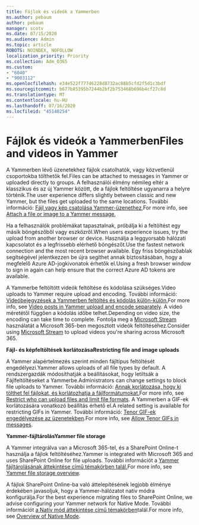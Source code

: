 ```yaml
---
title: Fájlok és videók a Yammerben
ms.author: pebaum
author: pebaum
manager: scotv
ms.date: 07/15/2020
ms.audience: Admin
ms.topic: article
ROBOTS: NOINDEX, NOFOLLOW
localization_priority: Priority
ms.collection: Adm_O365
ms.custom:
- "6040"
- "9003112"
ms.openlocfilehash: e34e522f777d6228d8732ac88b5cfd2f5d1c3bdf
ms.sourcegitcommit: b677b85395b7244b2bf2b753468b696b4cf27c8d
ms.translationtype: MT
ms.contentlocale: hu-HU
ms.lasthandoff: 07/16/2020
ms.locfileid: "45148254"
---
```

# <a name="files-and-videos-in-yammer"></a><span data-ttu-id="c0d90-102">Fájlok és videók a Yammerben</span><span class="sxs-lookup"><span data-stu-id="c0d90-102">Files and videos in Yammer</span></span>

<span data-ttu-id="c0d90-103">A Yammerben lévő üzenetekhez fájlok csatolhatók, vagy közvetlenül csoportokba tölthetők fel.</span><span class="sxs-lookup"><span data-stu-id="c0d90-103">Files can be attached to messages in Yammer or uploaded directly to groups.</span></span> <span data-ttu-id="c0d90-104">A felhasználói élmény némileg eltér a klasszikus és az új Yammer között, de a fájlok feltöltése ugyanarra a helyre történik.</span><span class="sxs-lookup"><span data-stu-id="c0d90-104">The user experience differs slightly between classic and new Yammer, but the files get uploaded to the same locations.</span></span> <span data-ttu-id="c0d90-105">További információ: [Fájl vagy kép csatolása Yammer-üzenethez](https://support.microsoft.com/office/attach-a-file-or-image-to-a-yammer-message-f576d4d1-ad66-4ce4-9c43-46cf75978dbf),</span><span class="sxs-lookup"><span data-stu-id="c0d90-105">For more info, see [Attach a file or image to a Yammer message](https://support.microsoft.com/office/attach-a-file-or-image-to-a-yammer-message-f576d4d1-ad66-4ce4-9c43-46cf75978dbf),</span></span>  

<span data-ttu-id="c0d90-106">Ha a felhasználók problémákat tapasztalnak, próbálja ki a feltöltést egy másik böngészőből vagy eszközről.</span><span class="sxs-lookup"><span data-stu-id="c0d90-106">When users experience issues, try the upload from another browser or device.</span></span> <span data-ttu-id="c0d90-107">Használja a leggyorsabb hálózati kapcsolatot és a legfrissebb elérhető böngészőt.</span><span class="sxs-lookup"><span data-stu-id="c0d90-107">Use the fastest network connection and the most recent browser available.</span></span> <span data-ttu-id="c0d90-108">Egy friss böngészőablak segítségével jelentkezzen be újra segíthet annak biztosításában, hogy a megfelelő Azure AD-jogkivonatok érhetők el.</span><span class="sxs-lookup"><span data-stu-id="c0d90-108">Using a fresh browser window to sign in again can help ensure that the correct Azure AD tokens are available.</span></span>

<span data-ttu-id="c0d90-109">A Yammerbe feltöltött videók feltöltése és kódolása szükséges.</span><span class="sxs-lookup"><span data-stu-id="c0d90-109">Video uploads to Yammer require upload and encoding.</span></span> <span data-ttu-id="c0d90-110">További információ: [Videóbejegyzések a Yammerben feltöltés és kódolás külön-külön.](https://support.microsoft.com/office/video-posts-in-yammer-upload-and-encode-separately-5b3a348e-3a0a-4c4b-95b1-eabdf245ba25)</span><span class="sxs-lookup"><span data-stu-id="c0d90-110">For more info, see [Video posts in Yammer upload and encode separately](https://support.microsoft.com/office/video-posts-in-yammer-upload-and-encode-separately-5b3a348e-3a0a-4c4b-95b1-eabdf245ba25).</span></span> <span data-ttu-id="c0d90-111">A videó méretétől függően a kódolás időbe telhet.</span><span class="sxs-lookup"><span data-stu-id="c0d90-111">Depending on video size, the encoding can take time to complete.</span></span> <span data-ttu-id="c0d90-112">Fontolja meg a [Microsoft Stream](https://docs.microsoft.com/stream/overview) használatát a Microsoft 365-ben megosztott videók feltöltéséhez.</span><span class="sxs-lookup"><span data-stu-id="c0d90-112">Consider using [Microsoft Stream](https://docs.microsoft.com/stream/overview) to upload videos you're sharing across Microsoft 365.</span></span>

<span data-ttu-id="c0d90-113">**Fájl- és képfeltöltések korlátozása**</span><span class="sxs-lookup"><span data-stu-id="c0d90-113">**Restricting file and image uploads**</span></span>

<span data-ttu-id="c0d90-114">A Yammer alapértelmezés szerint minden fájltípus feltöltését engedélyezi.</span><span class="sxs-lookup"><span data-stu-id="c0d90-114">Yammer allows uploads of all file types by default.</span></span> <span data-ttu-id="c0d90-115">A rendszergazdák módosíthatják a beállításokat, hogy letiltsák a Fájlfeltöltéseket a Yammerbe.</span><span class="sxs-lookup"><span data-stu-id="c0d90-115">Administrators can change settings to block file uploads to Yammer.</span></span> <span data-ttu-id="c0d90-116">További információ: [Annak korlátozása, hogy ki tölthet fel fájlokat, és korlátozhatja a fájlformátumokat.](https://docs.microsoft.com/yammer/configure-your-yammer-network/configure-yammer#restrict-who-can-upload-files-and-limit-file-formats)</span><span class="sxs-lookup"><span data-stu-id="c0d90-116">For more info, see [Restrict who can upload files and limit file formats](https://docs.microsoft.com/yammer/configure-your-yammer-network/configure-yammer#restrict-who-can-upload-files-and-limit-file-formats).</span></span> <span data-ttu-id="c0d90-117">A Yammerben a GIF-ek korlátozására vonatkozó beállítás érhető el.</span><span class="sxs-lookup"><span data-stu-id="c0d90-117">A related setting is available for restricting GIFs in Yammer.</span></span> <span data-ttu-id="c0d90-118">További információ: [Tenor GIF-ek engedélyezése az üzenetekben](https://docs.microsoft.com/yammer/configure-your-yammer-network/configure-yammer#allow-tenor-gifs-in-messages).</span><span class="sxs-lookup"><span data-stu-id="c0d90-118">For more info, see [Allow Tenor GIFs in messages](https://docs.microsoft.com/yammer/configure-your-yammer-network/configure-yammer#allow-tenor-gifs-in-messages).</span></span>

<span data-ttu-id="c0d90-119">**Yammer-fájltárolás**</span><span class="sxs-lookup"><span data-stu-id="c0d90-119">**Yammer file storage**</span></span>

<span data-ttu-id="c0d90-120">A Yammer integrálva van a Microsoft 365-tel, és a SharePoint Online-t használja a fájlok feltöltéséhez.</span><span class="sxs-lookup"><span data-stu-id="c0d90-120">Yammer is integrated with Microsoft 365 and uses SharePoint Online for file uploads.</span></span> <span data-ttu-id="c0d90-121">További információt a [Yammer fájltárolásának áttekintése című témakörben talál.](https://docs.microsoft.com/yammer/get-started-with-yammer/file-storage)</span><span class="sxs-lookup"><span data-stu-id="c0d90-121">For more info, see [Yammer file storage overview](https://docs.microsoft.com/yammer/get-started-with-yammer/file-storage).</span></span> 

<span data-ttu-id="c0d90-122">A fájlok SharePoint Online-ba való áttelepítésének legjobb élménye érdekében javasoljuk, hogy a Yammer-hálózatot natív módra konfigurálja.</span><span class="sxs-lookup"><span data-stu-id="c0d90-122">For the best experience migrating files to SharePoint Online, we advise configuring your Yammer network for Native Mode.</span></span> <span data-ttu-id="c0d90-123">További információt [a Natív mód áttekintése című témakörben](https://docs.microsoft.com/yammer/configure-your-yammer-network/overview-native-mode)talál.</span><span class="sxs-lookup"><span data-stu-id="c0d90-123">For more info, see [Overview of Native Mode](https://docs.microsoft.com/yammer/configure-your-yammer-network/overview-native-mode).</span></span> 